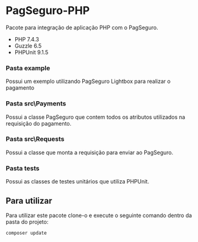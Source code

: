 # PagSeguro-PHP
 Pacote para integração de aplicação PHP com o PagSeguro.
 * PHP 7.4.3
 * Guzzle 6.5
 * PHPUnit 9.1.5

### Pasta example
Possui um exemplo utilizando PagSeguro Lightbox para realizar o pagamento

### Pasta src\Payments
Possui a classe PagSeguro que contem todos os atributos utilizados na requisição do pagamento.

### Pasta src\Requests
Possui a classe que monta a requisição para enviar ao PagSeguro.

### Pasta tests
Possui as classes de testes unitários que utiliza PHPUnit.

## Para utilizar
Para utilizar este pacote clone-o e execute o seguinte comando dentro da pasta do projeto:
```
composer update
```